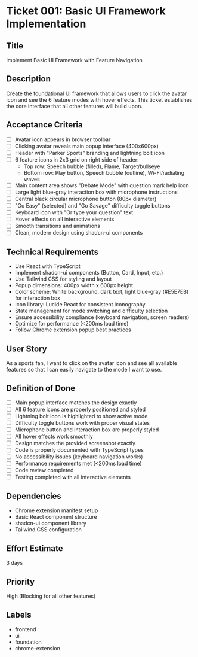 # Ticket 001: Basic UI Framework Implementation

## Title
Implement Basic UI Framework with Feature Navigation

## Description
Create the foundational UI framework that allows users to click the avatar icon and see the 6 feature modes with hover effects. This ticket establishes the core interface that all other features will build upon.

## Acceptance Criteria
- [ ] Avatar icon appears in browser toolbar
- [ ] Clicking avatar reveals main popup interface (400x600px)
- [ ] Header with "Parker Sports" branding and lightning bolt icon
- [ ] 6 feature icons in 2x3 grid on right side of header:
  - Top row: Speech bubble (filled), Flame, Target/bullseye
  - Bottom row: Play button, Speech bubble (outline), Wi-Fi/radiating waves
- [ ] Main content area shows "Debate Mode" with question mark help icon
- [ ] Large light blue-gray interaction box with microphone instructions
- [ ] Central black circular microphone button (80px diameter)
- [ ] "Go Easy" (selected) and "Go Savage" difficulty toggle buttons
- [ ] Keyboard icon with "Or type your question" text
- [ ] Hover effects on all interactive elements
- [ ] Smooth transitions and animations
- [ ] Clean, modern design using shadcn-ui components

## Technical Requirements
- Use React with TypeScript
- Implement shadcn-ui components (Button, Card, Input, etc.)
- Use Tailwind CSS for styling and layout
- Popup dimensions: 400px width x 600px height
- Color scheme: White background, dark text, light blue-gray (#E5E7EB) for interaction box
- Icon library: Lucide React for consistent iconography
- State management for mode switching and difficulty selection
- Ensure accessibility compliance (keyboard navigation, screen readers)
- Optimize for performance (<200ms load time)
- Follow Chrome extension popup best practices

## User Story
As a sports fan, I want to click on the avatar icon and see all available features so that I can easily navigate to the mode I want to use.

## Definition of Done
- [ ] Main popup interface matches the design exactly
- [ ] All 6 feature icons are properly positioned and styled
- [ ] Lightning bolt icon is highlighted to show active mode
- [ ] Difficulty toggle buttons work with proper visual states
- [ ] Microphone button and interaction box are properly styled
- [ ] All hover effects work smoothly
- [ ] Design matches the provided screenshot exactly
- [ ] Code is properly documented with TypeScript types
- [ ] No accessibility issues (keyboard navigation works)
- [ ] Performance requirements met (<200ms load time)
- [ ] Code review completed
- [ ] Testing completed with all interactive elements

## Dependencies
- Chrome extension manifest setup
- Basic React component structure
- shadcn-ui component library
- Tailwind CSS configuration

## Effort Estimate
3 days

## Priority
High (Blocking for all other features)

## Labels
- frontend
- ui
- foundation
- chrome-extension
